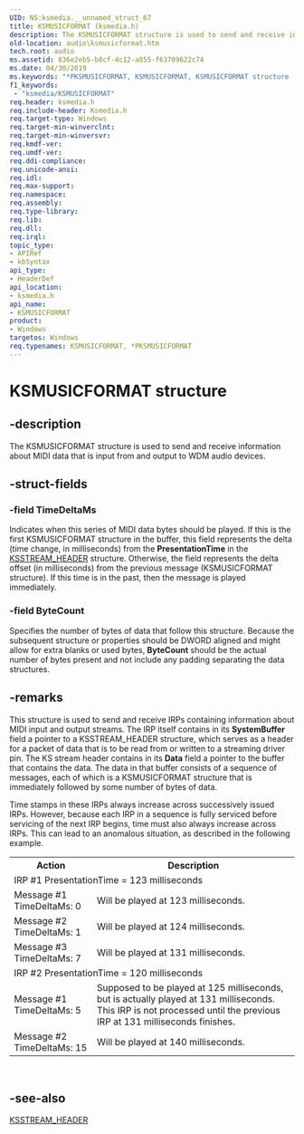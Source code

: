 ```yaml
---
UID: NS:ksmedia.__unnamed_struct_67
title: KSMUSICFORMAT (ksmedia.h)
description: The KSMUSICFORMAT structure is used to send and receive information about MIDI data that is input from and output to WDM audio devices.
old-location: audio\ksmusicformat.htm
tech.root: audio
ms.assetid: 836e2eb5-b8cf-4c12-a855-f63709622c74
ms.date: 04/30/2019
ms.keywords: "*PKSMUSICFORMAT, KSMUSICFORMAT, KSMUSICFORMAT structure [Audio Devices], PKSMUSICFORMAT, PKSMUSICFORMAT structure pointer [Audio Devices], aud-prop_04d08180-a7b6-4b88-aa9d-972e5dc237dd.xml, audio.ksmusicformat, ksmedia/KSMUSICFORMAT, ksmedia/PKSMUSICFORMAT"
f1_keywords:
 - "ksmedia/KSMUSICFORMAT"
req.header: ksmedia.h
req.include-header: Ksmedia.h
req.target-type: Windows
req.target-min-winverclnt: 
req.target-min-winversvr: 
req.kmdf-ver: 
req.umdf-ver: 
req.ddi-compliance: 
req.unicode-ansi: 
req.idl: 
req.max-support: 
req.namespace: 
req.assembly: 
req.type-library: 
req.lib: 
req.dll: 
req.irql: 
topic_type:
- APIRef
- kbSyntax
api_type:
- HeaderDef
api_location:
- ksmedia.h
api_name:
- KSMUSICFORMAT
product:
- Windows
targetos: Windows
req.typenames: KSMUSICFORMAT, *PKSMUSICFORMAT
---
```


# KSMUSICFORMAT structure


## -description


The KSMUSICFORMAT structure is used to send and receive information about MIDI data that is input from and output to WDM audio devices.


## -struct-fields




### -field TimeDeltaMs

Indicates when this series of MIDI data bytes should be played. If this is the first KSMUSICFORMAT structure in the buffer, this field represents the delta (time change, in milliseconds) from the <b>PresentationTime</b> in the <a href="https://docs.microsoft.com/windows-hardware/drivers/ddi/ks/ns-ks-ksstream_header">KSSTREAM_HEADER</a> structure. Otherwise, the field represents the delta offset (in milliseconds) from the previous message (KSMUSICFORMAT structure). If this time is in the past, then the message is played immediately.


### -field ByteCount

Specifies the number of bytes of data that follow this structure. Because the subsequent structure or properties should be DWORD aligned and might allow for extra blanks or used bytes, <b>ByteCount</b> should be the actual number of bytes present and not include any padding separating the data structures.


## -remarks



This structure is used to send and receive IRPs containing information about MIDI input and output streams. The IRP itself contains in its <b>SystemBuffer</b> field a pointer to a KSSTREAM_HEADER structure, which serves as a header for a packet of data that is to be read from or written to a streaming driver pin. The KS stream header contains in its <b>Data</b> field a pointer to the buffer that contains the data. The data in that buffer consists of a sequence of messages, each of which is a KSMUSICFORMAT structure that is immediately followed by some number of bytes of data.

Time stamps in these IRPs always increase across successively issued IRPs. However, because each IRP in a sequence is fully serviced before servicing of the next IRP begins, time must also always increase across IRPs. This can lead to an anomalous situation, as described in the following example.

<table>
<tr>
<th>Action</th>
<th>Description</th>
</tr>
<tr>
<td colspan="2">
IRP #1 PresentationTime = 123 milliseconds

</td>
</tr>
<tr>
<td>
Message #1 TimeDeltaMs: 0

</td>
<td>
Will be played at 123 milliseconds.

</td>
</tr>
<tr>
<td>
Message #2 TimeDeltaMs: 1

</td>
<td>
Will be played at 124 milliseconds.

</td>
</tr>
<tr>
<td>
Message #3 TimeDeltaMs: 7

</td>
<td>
Will be played at 131 milliseconds.

</td>
</tr>
<tr>
<td colspan="2">
IRP #2 PresentationTime = 120 milliseconds

</td>
</tr>
<tr>
<td>
Message #1 TimeDeltaMs: 5

</td>
<td>
Supposed to be played at 125 milliseconds, but is actually played at 131 milliseconds. This IRP is not processed until the previous IRP at 131 milliseconds finishes.

</td>
</tr>
<tr>
<td>
Message #2 TimeDeltaMs: 15

</td>
<td>
Will be played at 140 milliseconds.

</td>
</tr>
</table>
 




## -see-also




<a href="https://docs.microsoft.com/windows-hardware/drivers/ddi/ks/ns-ks-ksstream_header">KSSTREAM_HEADER</a>
 

 

